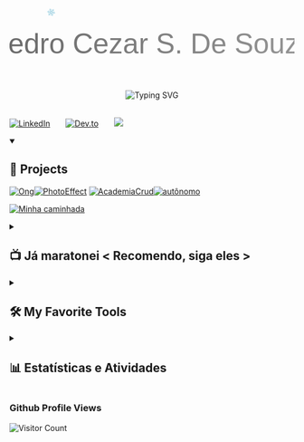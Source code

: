 


 <svg width="600" height="200" xmlns="http://www.w3.org/2000/svg"><defs><linearGradient id="a" x1="0%" y1="0%" x2="100%" y2="0%"><stop offset="0%" stop-color="#9e9e9e"><animate attributeName="stop-color" values="#9e9e9e; #616161; #9e9e9e" dur="4s" repeatCount="indefinite"/></stop><stop offset="100%" stop-color="#616161"><animate attributeName="stop-color" values="#616161; #9e9e9e; #616161" dur="4s" repeatCount="indefinite"/></stop></linearGradient><svg fill="#add8e6" width="15" height="15" viewBox="0 0 0.938 0.938" version="1.2" baseProfile="tiny" xmlns="http://www.w3.org/2000/svg" overflow="inherit" id="b"><path d="M.431.894V.775L.368.812.337.793V.751L.431.695V.617L.356.663V.58L.281.619v.112L.25.754.225.734V.659L.12.718.075.699V.652L.182.593.112.558V.515l.04-.021.098.058.068-.039L.316.512.247.472.314.43.247.391.15.447.112.429V.386L.178.349.075.291V.244L.119.223l.106.06V.207L.253.186l.036.022-.001.114.069.04.001-.081.073.039V.242L.337.186V.145l.031-.02.063.037V.044L.469.019l.037.025v.119L.579.125l.04.022v.037L.507.242V.32L.582.277v.085L.657.323V.201L.684.185l.029.016v.078l.11-.058.039.024v.044L.759.348l.066.037v.042L.791.446l-.1-.059-.069.044.067.042-.069.04.071.037.101-.056.033.022v.04L.763.591l.1.059v.047L.816.716.713.662v.074l-.028.02-.029-.02V.623L.581.582V.66L.506.617v.078L.6.751v.044L.569.812.506.775v.119L.469.919zM.404.47l.035.055h.066L.535.47.503.412H.437z"/></svg></defs><text x="50%" y="120" font-family="Arial" font-size="50" fill="url(#a)" text-anchor="middle">
    Pedro Cezar S. De Souza
  </text><use href="#b" x="50" y="10" class="snowflake"><animateTransform attributeType="XML" attributeName="transform" type="translate" from="0,0" to="600,200" dur="8s" repeatCount="indefinite"/><animateTransform attributeType="XML" attributeName="transform" type="rotate" from="0" to="360" dur="4s" additive="sum" repeatCount="indefinite"/><animate attributeName="fill" values="#add8e6; #ffffff; #d3d3d3; #add8e6" dur="6s" repeatCount="indefinite"/></use><use href="#b" x="150" y="30" class="snowflake"><animateTransform attributeType="XML" attributeName="transform" type="translate" from="0,0" to="-600,200" dur="10s" repeatCount="indefinite"/><animateTransform attributeType="XML" attributeName="transform" type="rotate" from="0" to="360" dur="6s" additive="sum" repeatCount="indefinite"/><animate attributeName="fill" values="#add8e6; #ffffff; #d3d3d3; #add8e6" dur="6s" repeatCount="indefinite"/></use><use href="#b" x="300" y="20" class="snowflake"><animateTransform attributeType="XML" attributeName="transform" type="translate" from="0,0" to="600,-200" dur="12s" repeatCount="indefinite"/><animateTransform attributeType="XML" attributeName="transform" type="rotate" from="0" to="360" dur="5s" additive="sum" repeatCount="indefinite"/><animate attributeName="fill" values="#add8e6; #ffffff; #d3d3d3; #add8e6" dur="6s" repeatCount="indefinite"/></use><use href="#b" x="450" y="50" class="snowflake"><animateTransform attributeType="XML" attributeName="transform" type="translate" from="0,0" to="-600,-200" dur="9s" repeatCount="indefinite"/><animateTransform attributeType="XML" attributeName="transform" type="rotate" from="0" to="360" dur="7s" additive="sum" repeatCount="indefinite"/><animate attributeName="fill" values="#add8e6; #ffffff; #d3d3d3; #add8e6" dur="6s" repeatCount="indefinite"/></use></svg>



<!-- credit for Typing SVG by DenverCoder1 - https://github.com/DenverCoder1/readme-typing-svg -->

<div style="text-align: center;">
<img  style="display: inline-block; max-width: 100%; height: auto;" src="https://readme-typing-svg.demolab.com?font=Anton&pause=1000&color=F78A8A&vCenter=true&random=false&width=435&lines=Sauda%C3%A7%C3%B5es+a+todos%F0%9F%91%8B%F0%9F%8F%BC;2+anos+de+experi%C3%AAncia+com+c%C3%B3digos+;Almejo+ser+um+Full-Stack+web;Sempre+aprendendo+coisas+novas;Sou+aluno+de+5%C2%B0+per%C3%ADodo+de+Sistema" alt="Typing SVG" />
</div>


<br>

<!-- Social -->
<a style="display: inline-block; max-width: 100%; height: auto;" href="https://www.linkedin.com/in/pedro-cézar-s-de-souza/"><img width="32px" alt="LinkedIn" title="LinkedIn" src="https://i.imgur.com/yRpa1dQ.png"/></a>
  &#8287;&#8287;&#8287;&#8287;&#8287;
<a href="#meusite"><img width="32px" alt="Dev.to" title="DenverCoder1 Dev.to" src="https://i.imgur.com/mVm29vK.png"></a>
  &#8287;&#8287;&#8287;&#8287;&#8287;
![](https://visitcount.itsvg.in/api?id=Ary-Pedro&label=Visitantes%20-%20GitHub&color=11&icon=5&pretty=true)

<!-- Cards vinculados : https://shields.io/badges --->
<details open> 
  <summary><h2>📕 Projects </h2></summary>


  <p align="left">
  <a href="https://github.com/Ary-Pedro/Projeto-AbapRJ"><img width="278" src="https://denvercoder1-github-readme-stats.vercel.app/api/pin/?username=Ary-Pedro&repo=Projeto-AbapRJ&theme=react&bg_color=1F222E&title_color=F85D7F&hide_border=true&icon_color=F8D866&show_icons=true&show_description=false" alt="Ong"></a><a href="https://github.com/Ary-Pedro/Manipulador-de-Imagem"><img width="278" src="https://denvercoder1-github-readme-stats.vercel.app/api/pin/?username=Ary-Pedro&repo=Manipulador-de-Imagem&theme=react&bg_color=1F222E&title_color=F85D7F&hide_border=true&icon_color=F8D866&show_icons=true&show_description=false" alt="PhotoEffect"></a> 
  <a href="https://github.com/Ary-Pedro/Sistema-academia"><img width="278" src="https://denvercoder1-github-readme-stats.vercel.app/api/pin/?username=Ary-Pedro&repo=Sistema-academia&theme=react&bg_color=1F222E&title_color=F85D7F&hide_border=true&icon_color=F8D866&show_icons=true&show_description=false" alt="AcademiaCrud"></a><a href="https://github.com/Ary-Pedro/Sistema-vendas-Deaaz"><img width="278" src="https://denvercoder1-github-readme-stats.vercel.app/api/pin/?username=Ary-Pedro&repo=Sistema-vendas-Deaaz&theme=react&bg_color=1F222E&title_color=F85D7F&hide_border=true&icon_color=F8D866&show_icons=true&show_description=false" alt="autônomo"></a> 

  <a href="https://replit.com/@PedroCezar2"><img alt="Minha caminhada" title="All Practice" src="https://custom-icon-badges.demolab.com/badge/-The%20Road%20So%20Far-1F222E?style=for-the-badge&logoColor=white&logo=fork"/></a>
  </p>

</details>

<details> 
  <summary><h2>📺 Já maratonei &lt; Recomendo, siga eles  &gt;</h2></summary>

<a href="https://www.youtube.com/watch?v=S9uPNppGsGo&list=PLHz_AreHm4dlKP6QQCekuIPky1CiwmdI6&pp=iAQB">
<img src="https://ytcards.demolab.com/?id=S9uPNppGsGo&title=Curso%20Python%20%2301%20-%20Seja%20um%20Programador&background_color=%230d1117&title_color=%23ffffff&stats_color=%23dedede&max_title_lines=2&border_radius=5&duration=1767" alt="Curso Python #01 - Seja um Programador" title="Curso Python #01 - Seja um Programador">
</a>
<a href="https://www.youtube.com/watch?v=VKjFuX91G5Q&list=PL62G310vn6nFIsOCC0H-C2infYgwm8SWW&pp=iAQB">
<img src="https://ytcards.demolab.com/?id=VKjFuX91G5Q&title=00%20-%20Maratona%20Java%20Virado%20No%20Jiraya%20-%20Bem-vindo&background_color=%230d1117&title_color=%23ffffff&stats_color=%23dedede&max_title_lines=2&border_radius=5&duration=371" alt="00 - Maratona Java Virado No Jiraya - Bem-vindo" title="00 - Maratona Java Virado No Jiraya - Bem-vindo">
</a>
<a href="https://www.youtube.com/watch?v=MsUL3Pgofl4">
<img src="https://ytcards.demolab.com/?id=MsUL3Pgofl4&title=Crie%20um%20projeto%20completo%20com%20Django&background_color=%230d1117&title_color=%23ffffff&stats_color=%23dedede&max_title_lines=2&border_radius=5&duration=8705" alt="Crie um projeto completo com Django" title="Crie um projeto completo com Django">
</a>
<br>
<a href="https://www.youtube.com/watch?v=ekpnVh-l3YA&list=PL4HikwTaYE0GEs7lvlYJQcvKhq0QZGRVn">
<img src="https://ytcards.demolab.com/?id=ekpnVh-l3YA&title=LangChain%20Tutorial%20%28Python%29%20%231%3A%20Intro%20%26%20Setup&background_color=%230d1117&title_color=%23ffffff&stats_color=%23dedede&max_title_lines=2&border_radius=5&duration=598" alt="LangChain Tutorial (Python) #1: Intro & Setup" title="LangChain Tutorial (Python) #1: Intro & Setup">
</a>
<a href="https://www.youtube.com/watch?v=O73xbQvGhHk&list=PL0N5TAOhX5E9eJ9Ix6YUIgEw3lNmaIEE9">
  <img src="https://ytcards.demolab.com/?id=O73xbQvGhHk&title=Curso%20de%20PHP%208%20%20%20Aula%20001%20%20%20Apresenta%C3%A7%C3%A3o%20do%20Curso%20de%20PHP%208&background_color=%230d1117&title_color=%23ffffff&stats_color=%23dedede&max_title_lines=2&border_radius=5&duration=1084" alt="Curso de PHP 8   Aula 001   Apresentação do Curso de PHP 8" title="Curso de PHP 8   Aula 001   Apresentação do Curso de PHP 8">
</a>
<a href="https://www.youtube.com/watch?v=YW113aC8TII">
  <img src="https://ytcards.demolab.com/?id=YW113aC8TII&title=O%20GUIA%20INICIAL%20COMPLETO%20DE%20PYTHON%20E%20DJANGO&background_color=%230d1117&title_color=%23ffffff&stats_color=%23dedede&max_title_lines=2&border_radius=5&duration=4186" alt="O GUIA INICIAL COMPLETO DE PYTHON E DJANGO" title="O GUIA INICIAL COMPLETO DE PYTHON E DJANGO">
</a>
<br>

<a href="https://www.youtube.com/watch?v=KPoeNZZ6H4s">
  <img src="https://ytcards.demolab.com/?id=KPoeNZZ6H4s&title=Giving%20Personality%20to%20Procedural%20Animations%20using%20Math&background_color=%230d1117&title_color=%23ffffff&stats_color=%23dedede&max_title_lines=2&border_radius=5&duration=930" alt="Giving Personality to Procedural Animations using Math" title="Giving Personality to Procedural Animations using Math">
</a>

<a href="https://www.youtube.com/watch?v=PGSba51aRYU">
  <img src="https://ytcards.demolab.com/?id=PGSba51aRYU&title=Machine%20Learning%20in%20C%20(Episode%201)&&background_color=%230d1117&title_color=%23ffffff&stats_color=%23dedede&max_title_lines=2&border_radius=5&duration=9067" alt="Machine Learning in C (Episode 1)" title="Machine Learning in C (Episode 1)">
</a>

<a href="https://www.youtube.com/watch?v=yaa13eehgzo">
  <img src="https://ytcards.demolab.com/?id=yaa13eehgzo&title=How%20I%20make%20science%20animations&background_color=%230d1117&title_color=%23ffffff&stats_color=%23dedede&max_title_lines=2&border_radius=5&duration=2619" alt="How I make science animations" title="How I make science animations">
</a>

</details>

<details> 
  <summary><h2>🛠️ My Favorite Tools</h2></summary>
  <!-- Some badges are from https://github.com/Ileriayo/markdown-badges -->

<h3>👨‍💻 Programming and Markup Languages</h3>

  <p>
      <a href="#"><img alt="C" src="https://custom-icon-badges.demolab.com/badge/C-03599C.svg?logo=c-in-hexagon&logoColor=white"></a>
      <a href="#"><img alt="C#" src="https://custom-icon-badges.demolab.com/badge/C%23-68217A.svg?logo=cs2&logoColor=white"></a>
      <a href="#"><img alt="CSS" src="https://img.shields.io/badge/CSS-1572B6.svg?logo=css3&logoColor=white"></a>
      <a href="#"><img alt="Google Apps Script" src="https://custom-icon-badges.demolab.com/badge/Google%20Apps%20Script-02569B.svg?logo=gs&logoColor=white"></a>
      <a href="#"><img alt="HTML" src="https://img.shields.io/badge/HTML-E34F26.svg?logo=html5&logoColor=white"></a>
      <a href="#"><img alt="Java" src="https://custom-icon-badges.demolab.com/badge/Java-007396.svg?logo=java&logoColor=white"></a>
      <a href="#"><img alt="JavaScript" src="https://img.shields.io/badge/JavaScript-F7DF1E.svg?logo=javascript&logoColor=black"></a>
      <a href="#"><img alt="Markdown" src="https://img.shields.io/badge/Markdown-000000.svg?logo=markdown&logoColor=white"></a>
      <a href="#"><img alt="Node.js" src="https://img.shields.io/badge/Node.js-43853D.svg?logo=node.js&logoColor=white"></a>
      <a href="#"><img alt="PHP" src="https://img.shields.io/badge/PHP-777BB4.svg?logo=php&logoColor=white"></a>
      <a href="#"><img alt="Python" src="https://img.shields.io/badge/Python-14354C.svg?logo=python&logoColor=white"></a>
      <a href="#"><img alt="Restructured Text" src="https://img.shields.io/badge/Restructured Text-3a4148.svg?logo=readthedocs&logoColor=white"></a>
      <a href="#"><img alt="SQL" src="https://custom-icon-badges.demolab.com/badge/SQL-025E8C.svg?logo=database&logoColor=white"></a>
      <a href="#"><img alt="SVG+XML" src="https://img.shields.io/badge/SVG%2BXML-e0982c.svg?logo=svg&logoColor=white"></a>
      <a href="#"><img alt="TypeScript" src="https://img.shields.io/badge/TypeScript-007ACC.svg?logo=typescript&logoColor=white"></a>
  </p>

<h3>🧰 Frameworks and Libraries</h3>

  <p>
      <a href="#"><img alt="Django" src="https://img.shields.io/badge/Django-1759B?logo=django&logoColor=white"></a>
      <a href="#"><img alt="Arduino" src="https://img.shields.io/badge/-Arduino-00979D?logo=Arduino&logoColor=white"></a>
      <a href="#"><img alt="Bootstrap" src="https://img.shields.io/badge/Bootstrap-7952B3.svg?logo=bootstrap&logoColor=white"></a>
      <a href="#"><img alt="Electron" src="https://img.shields.io/badge/Electron-20232e.svg?logo=electron&logoColor=white"></a>
      <a href="#"><img alt="Express.js" src="https://img.shields.io/badge/Express.js-404d59.svg?logo=express&logoColor=white"></a>
      <a href="#"><img alt="Gunicorn" src="https://img.shields.io/badge/-Gunicorn-499848.svg?logo=gunicorn&logoColor=white"></a>
      <a href="#"><img alt="NumPy" src="https://img.shields.io/badge/Numpy-013243.svg?logo=numpy&logoColor=white"></a>
      <a href="#"><img alt="Pandas" src="https://img.shields.io/badge/Pandas-150458.svg?logo=pandas&logoColor=white"></a>
      <a href="#"><img alt="Pytest" src="https://img.shields.io/badge/Pytest-0A9EDC.svg?logo=pytest&logoColor=white"></a>
      <a href="#"><img alt="React" src="https://img.shields.io/badge/React-20232a.svg?logo=react&logoColor=%2361DAFB"></a>
      <a href="#"><img alt="Symfony" src="https://img.shields.io/badge/Symfony-111111.svg?logo=symfony&logoColor=white"></a>
      <a href="#"><img alt="SymPy" src="https://img.shields.io/badge/Sympy-3B5526.svg?logo=sympy&logoColor=white"></a>
      <a href="#"><img alt="TensorFlow" src="https://img.shields.io/badge/TensorFlow-FF6F00.svg?logo=TensorFlow&logoColor=white"></a>
      <a href="#"><img alt="Wordpress" src="https://img.shields.io/badge/Wordpress-21759B?logo=wordpress&logoColor=white"></a> 
      <a href="#"><img alt="langchain" src="https://img.shields.io/badge/Langchain-111111?logo=langchain&logoColor=white"></a>


</p>

<h3>🗄️ Databases and Cloud Hosting</h3>

  <p>
      <a href="#"><img alt="GitHub Pages" src="https://img.shields.io/badge/GitHub%20Pages-327FC7.svg?logo=github&logoColor=white"></a>
      <a href="#"><img alt="Heroku" src="https://img.shields.io/badge/Heroku-430098.svg?logo=heroku&logoColor=white"></a>
      <a href="#"><img alt="MongoDB" src ="https://img.shields.io/badge/MongoDB-4ea94b.svg?logo=mongodb&logoColor=white"></a>
      <a href="#"><img alt="MySQL" src="https://img.shields.io/badge/MySQL-00f.svg?logo=mysql&logoColor=white"></a>
      <a href="#"><img alt="Notion" src="https://img.shields.io/badge/Notion-010101.svg?logo=notion&logoColor=white"></a>
      <a href="#"><img alt="Oracle" src ="https://img.shields.io/badge/Oracle-F00000.svg?logo=oracle&logoColor=white"></a>
      <a href="#"><img alt="PostgreSQL" src ="https://img.shields.io/badge/PostgreSQL-316192.svg?logo=postgresql&logoColor=white"></a>
      <a href="#"><img alt="Render" src="https://img.shields.io/badge/Render-00979D.svg?logo=render&logoColor=white"></a>
      <a href="#"><img alt="Repl.it" src="https://img.shields.io/badge/Repl.it-0D101E.svg?logo=Replit&logoColor=white"></a>
      <a href="#"><img alt="SQLite" src ="https://img.shields.io/badge/SQLite-07405e.svg?logo=sqlite&logoColor=white"></a>
      <a href="#"><img alt="Cloud" src="https://img.shields.io/badge/Cloud-68217A.svg?logo=Cloudways&logoColor=white"></a>
      <a href="#"><img alt="Aws" src="https://img.shields.io/badge/AWS-F05000.svg?logo=amazonwebservices&logoColor=white"></a>
      <a href="#"><img alt="Fly.io" src="https://img.shields.io/badge/Fly.io-430098.svg?logo=coreldraw&logoColor=white"></a>
      <a href="#"><img alt="Vercel" src="https://img.shields.io/badge/Vercel-000000.svg?logo=vercel&logoColor=white"></a>
      <a href="#"><img alt="pythonanywhere" src="https://img.shields.io/badge/pythonAnyWhere-000000.svg?logo=pythonanywhere&logoColor=white"></a>
      <a href="#"><img alt="infinityfree" src="https://img.shields.io/badge/infinityfree-430098.svg?logo=gitconnected&logoColor=white"></a>
  </p>

<h3>💻 Software and Tools</h3>

  <p>
      <a href="#"><img alt="Adobe" src="https://img.shields.io/badge/Adobe-FF0000.svg?logo=adobe&logoColor=white"></a>
      <a href="#"><img alt="olhama meta" src="https://img.shields.io/badge/olhama meta-08217A?logo=meta&logoColor=white"></a>
      <a href="#"><img alt="Arch Linux" src="https://img.shields.io/badge/Arch%20Linux-1793D1.svg?logo=arch-linux&logoColor=white"></a>
      <a href="#"><img alt="Dark Reader" src="https://img.shields.io/badge/-Dark%20Reader-141E24?logo=dark-reader&logoColor=white"></a>
      <a href="#"><img alt="Discord" src="https://img.shields.io/badge/-Discord-5865F2.svg?logo=discord&logoColor=white"></a>
      <a href="#"><img alt="Git" src="https://img.shields.io/badge/Git-F05033.svg?logo=git&logoColor=white"></a>
      <a href="#"><img alt="GitHub Desktop" src="https://img.shields.io/badge/GitHub%20Desktop-8034A9.svg?logo=github&logoColor=white"></a>
      <a href="#"><img alt="Google Sheets" src="https://img.shields.io/badge/Sheets-34A853.svg?logo=google%20sheets&logoColor=white"></a>
      <a href="#"><img alt="Inkscape" src="https://img.shields.io/badge/Inkscape-000000?logo=Inkscape&logoColor=white"></a>
      <a href="#"><img alt="Jupyter" src="https://img.shields.io/badge/Jupyter-F37626.svg?logo=Jupyter&logoColor=white"></a>
      <a href="#"><img alt="Stack Overflow" src="https://img.shields.io/badge/-Stack%20Overflow-FE7A16?logo=stack-overflow&logoColor=white"></a>
      <a href="#"><img alt="Visual Studio Code" src="https://img.shields.io/badge/Visual%20Studio%20Code-0078d7.svg?logo=visual-studio-code&logoColor=white"></a>
      <a href="#"><img alt="Unity" src="https://img.shields.io/badge/Unity-000000.svg?logo=unity&logoColor=white"></a>
      <a href="#"><img alt="jetbrains" src="https://img.shields.io/badge/Jet%20brains-A000A0.svg?logo=jetbrains&logoColor=white"></a>
      <a href="#"><img alt="chromecast" src="https://img.shields.io/badge/Remote%20Desktop-0000F0.svg?logo=chromecast&logoColor=white"></a>
      <a href="#"><img alt="figma" src="https://img.shields.io/badge/figma-F24E1E.svg?logo=figma&logoColor=white"></a>
      <a href="#"><img alt="canva" src="https://img.shields.io/badge/canva-0054CC.svg?logo=canva&logoColor=white"></a>
      <a href="#"><img alt="pycharm" src="https://img.shields.io/badge/pycharm-141E24.svg?logo=pycharm&logoColor=white"></a>
      <a href="#"><img alt="codechef" src="https://img.shields.io/badge/codechef-5B4638.svg?logo=codechef&logoColor=white"></a>
      <a href="#"><img alt="codepen " src="https://img.shields.io/badge/codepen-000000.svg?logo=codepen&logoColor=white"></a>
      <a href="#"><img alt="codewars " src="https://img.shields.io/badge/codeWars-B1361E.svg?logo=codewars&logoColor=white"></a>
      <a href="#"><img alt="frontendmentor " src="https://img.shields.io/badge/frontEndMentor-3F54A3.svg?logo=frontendmentor&logoColor=white"></a>
  </p>

<h3>🚀 Cursos</h3>

  <p>
      <a href="#"><img alt="freecodecamp" src="https://img.shields.io/badge/freecodecamp-0A0A23.svg?logo=freecodecamp&logoColor=white"></a>
      <a href="#"><img alt="udemy" src="https://img.shields.io/badge/Udemy-0A0A23.svg?logo=udemy&logoColor=white"></a>
      <a href="#"><img alt="alura" src="https://img.shields.io/badge/alura-0A0A23.svg?logo=alamy&logoColor=white"></a>
      <a href="#"><img alt="w3schools" src="https://img.shields.io/badge/w3schools-04AA6D.svg?logo=w3schools&logoColor=white"></a>
      <a href="#"><img alt="coursera" src="https://img.shields.io/badge/coursera-0056D2.svg?logo=coursera&logoColor=white"></a>
      <a href="#"><img alt="cursoemvideo" src="https://img.shields.io/badge/curso%20em%20video-0056D2.svg?logo=youtubekids&logoColor=white"></a>
</p>
 <p align="left">
    <a href="https://github.com/Universidade-Livre"><img alt="Universidade Brasileira Repositorie" title="UBL" src="https://custom-icon-badges.demolab.com/badge/-Vá%20aqui%20Para%20Acessar:%20Universidade %20Livre-1F222E?style=for-the-badge&logoColor=white&logo=fork"/></a>
  </p>
</details>

<details> 
  <summary><h2>📊 Estatísticas e Atividades</h2></summary>


<h3>💻 Estatísticas do Perfil GitHub</h3>

<!-- Estatísticas gerais do GitHub -->
<a href="https://github.com/Ary-Pedro"><img alt="Estatísticas do GitHub de Ary-Pedro" src="https://github-readme-stats.vercel.app/api/?username=Ary-Pedro&show_icons=true&theme=dracula&hide_border=true&bg_color=1F222E&title_color=F85D7F&icon_color=F8D866" height="192px"/></a><a href="https://github.com/Ary-Pedro"><img alt="Principais Linguagens de Ary-Pedro" src="https://github-readme-stats.vercel.app/api/top-langs/?username=Ary-Pedro&langs_count=8&layout=compact&theme=dracula&hide_border=true&bg_color=1F222E&title_color=F85D7F&icon_color=F8D866&hide=Jupyter%20Notebook,Roff" height="192px"/></a>
<br/>

<b>Nota:</b> As principais linguagens são apenas uma métrica das linguagens presentes nos meus projetos públicos e não refletem necessariamente o nível de experiência ou habilidade.



<h3>📊 Contribuições no Último Ano</h3>

<a href="https://github.com/Ary-Pedro"><img alt="Snake Game" src="https://github-readme-streak-stats.herokuapp.com/?user=Ary-Pedro&theme=dracula&hide_border=true" /></a>

<!--- https://github.com/marketplace/actions/generate-snake-game-from-github-contribution-grid --->
<p align="center">
  <img src="https://github.com/Ary-Pedro/Ary-Pedro/blob/output/github-contribution-grid-snake.svg" alt="snake animation">
</p>

<h2> Gráfico de atividade do GitHub </h2>
<a href="https://github.com/Ary-Pedro"><img alt="Gráfico de Atividade de Ary-Pedro" src="https://github-readme-activity-graph.vercel.app/graph/?username=Ary-Pedro&bg_color=1F222E&color=F8D866&line=F85D7F&point=FFFFFF&hide_border=true" /></a>
</details>







### Github Profile Views
![Visitor Count](https://profile-counter.glitch.me/{Ary-Pedro}/count.svg)
